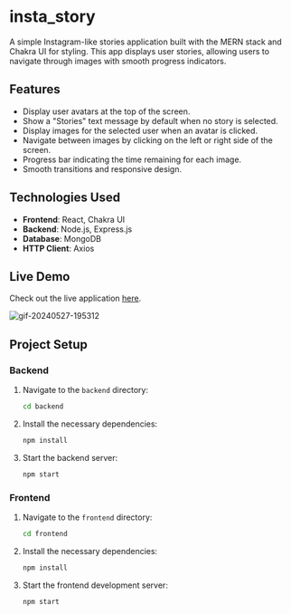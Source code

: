 # insta_story

A simple Instagram-like stories application built with the MERN stack and Chakra UI for styling. This app displays user stories, allowing users to navigate through images with smooth progress indicators.

## Features

- Display user avatars at the top of the screen.
- Show a "Stories" text message by default when no story is selected.
- Display images for the selected user when an avatar is clicked.
- Navigate between images by clicking on the left or right side of the screen.
- Progress bar indicating the time remaining for each image.
- Smooth transitions and responsive design.

## Technologies Used

- **Frontend**: React, Chakra UI
- **Backend**: Node.js, Express.js
- **Database**: MongoDB
- **HTTP Client**: Axios

## Live Demo

Check out the live application [here](https://frontend-ofv93sxaj-aakashindoriyas-projects.vercel.app/).



![gif-20240527-195312](https://github.com/aakashindoriya/insta_story/assets/37771235/a96418be-a5c9-4d24-8c70-a7f785d85677)

## Project Setup

### Backend

1. Navigate to the `backend` directory:
   ```bash
   cd backend
   ```
2. Install the necessary dependencies:
   ```bash
   npm install
   ```
3. Start the backend server:
   ```bash
   npm start
   ```

### Frontend

1. Navigate to the `frontend` directory:
   ```bash
   cd frontend
   ```
2. Install the necessary dependencies:
   ```bash
   npm install
   ```
3. Start the frontend development server:
   ```bash
   npm start
   ```

